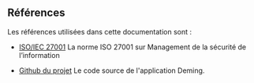 ## Références

Les références utilisées dans cette documentation sont :


- [ISO/IEC 27001](https://www.iso.org/fr/isoiec-27001-information-security.html) La norme ISO 27001 sur Management de la sécurité de l’information


- [Github du projet](https://github.com/dbarzin/deming) Le code source de l'application Deming.

